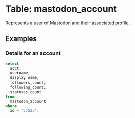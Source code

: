 # Table: mastodon_account

Represents a user of Mastodon and their associated profile.

## Examples

### Details for an account

```sql
select
  acct,
  username,
  display_name,
  followers_count,
  following_count,
  statuses_count
from
  mastodon_account
where
  id = '57523';
```
